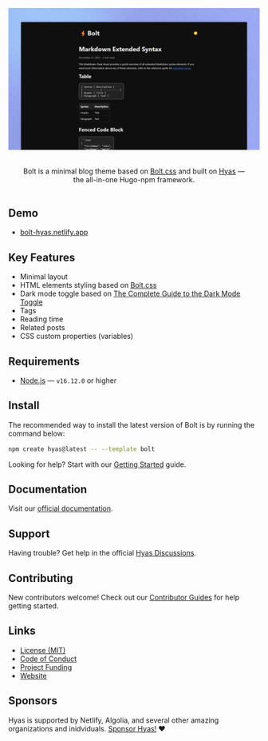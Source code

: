 ![Minimal blog theme based on Bolt.css](.github/assets/banner.png)

<p align="center">
  <br/>
  Bolt is a minimal blog theme based on <a href="https://github.com/tbolt/boltcss">Bolt.css</a> and  built on <a href="https://gethyas.com/">Hyas</a> &mdash; 
  <br/>
  the all-in-one Hugo-npm framework.
  <br/><br/>
</p>

## Demo

- [bolt-hyas.netlify.app](https://bolt-hyas.netlify.app/)

## Key Features

- Minimal layout
- HTML elements styling based on [Bolt.css](https://boltcss.com/)
- Dark mode toggle based on [The Complete Guide to the Dark Mode Toggle](https://ryanfeigenbaum.com/dark-mode/)
- Tags
- Reading time
- Related posts
- CSS custom properties (variables)

## Requirements

- [Node.js](https://nodejs.org/) — `v16.12.0` or higher

## Install

The recommended way to install the latest version of Bolt is by running the command below:

```bash
npm create hyas@latest -- --template bolt
```

Looking for help? Start with our [Getting Started](https://docs.gethyas.com/start-here/getting-started/) guide.

## Documentation

Visit our [official documentation](https://docs.gethyas.com/).

## Support

Having trouble? Get help in the official [Hyas Discussions](https://github.com/gethyas/hyas/discussions).

## Contributing

New contributors welcome! Check out our [Contributor Guides](https://docs.gethyas.com/contribute/) for help getting started.

## Links

- [License (MIT)](LICENSE)
- [Code of Conduct](https://github.com/gethyas/.github/blob/main/CODE_OF_CONDUCT.md)
- [Project Funding](https://github.com/gethyas/.github/blob/main/FUNDING.md)
- [Website](https://gethyas.com/)

## Sponsors

Hyas is supported by Netlify, Algolia, and several other amazing organizations and inidviduals. [Sponsor Hyas!](https://github.com/gethyas/.github/blob/main/FUNDING.md) ❤️
